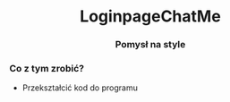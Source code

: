 <h1 align="center">LoginpageChatMe</h1>
<h3 align="center">Pomysł na style</h3>
</a> </p>

<h3 align="left">Co z tym zrobić?</h3> 

- Przekształcić kod do programu

